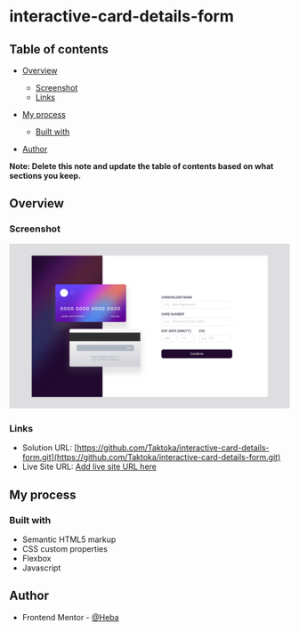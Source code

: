 # interactive-card-details-form
## Table of contents

- [Overview](#overview)

  - [Screenshot](#screenshot)
  - [Links](#links)

- [My process](#my-process)
  - [Built with](#built-with)
- [Author](#author)

**Note: Delete this note and update the table of contents based on what sections you keep.**

## Overview

### Screenshot

![](./design/ScreenShot%20-desktop.png)

### Links

- Solution URL: [https://github.com/Taktoka/interactive-card-details-form.git](https://github.com/Taktoka/interactive-card-details-form.git)
- Live Site URL: [Add live site URL here](https://your-live-site-url.com)

## My process

### Built with

- Semantic HTML5 markup
- CSS custom properties
- Flexbox
- Javascript

## Author

- Frontend Mentor - [@Heba](https://www.frontendmentor.io/profile/Heba)
